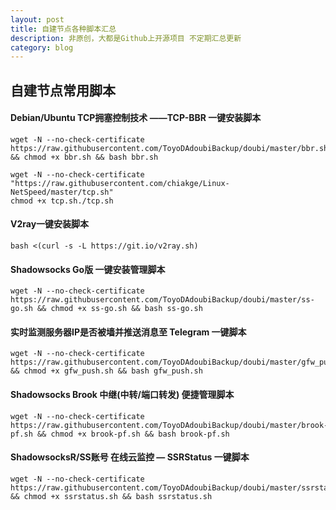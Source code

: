 ```yaml
---
layout: post
title: 自建节点各种脚本汇总
description: 非原创，大都是Github上开源项目 不定期汇总更新
category: blog
---
```


## 自建节点常用脚本
#### Debian/Ubuntu TCP拥塞控制技术 ——TCP-BBR 一键安装脚本
```
wget -N --no-check-certificate https://raw.githubusercontent.com/ToyoDAdoubiBackup/doubi/master/bbr.sh && chmod +x bbr.sh && bash bbr.sh
```
```
wget -N --no-check-certificate "https://raw.githubusercontent.com/chiakge/Linux-NetSpeed/master/tcp.sh"
chmod +x tcp.sh./tcp.sh
```
#### V2ray一键安装脚本
```
bash <(curl -s -L https://git.io/v2ray.sh)
```
####  Shadowsocks Go版 一键安装管理脚本
```
wget -N --no-check-certificate https://raw.githubusercontent.com/ToyoDAdoubiBackup/doubi/master/ss-go.sh && chmod +x ss-go.sh && bash ss-go.sh
```
#### 实时监测服务器IP是否被墙并推送消息至 Telegram 一键脚本
```
wget -N --no-check-certificate https://raw.githubusercontent.com/ToyoDAdoubiBackup/doubi/master/gfw_push.sh && chmod +x gfw_push.sh && bash gfw_push.sh
```
#### Shadowsocks Brook 中继(中转/端口转发) 便捷管理脚本
```
wget -N --no-check-certificate https://raw.githubusercontent.com/ToyoDAdoubiBackup/doubi/master/brook-pf.sh && chmod +x brook-pf.sh && bash brook-pf.sh
```

####  ShadowsocksR/SS账号 在线云监控 — SSRStatus 一键脚本
```
wget -N --no-check-certificate https://raw.githubusercontent.com/ToyoDAdoubiBackup/doubi/master/ssrstatus.sh && chmod +x ssrstatus.sh && bash ssrstatus.sh
```
